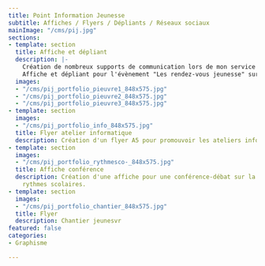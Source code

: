 ```yaml
---
title: Point Information Jeunesse
subtitle: Affiches / Flyers / Dépliants / Réseaux sociaux
mainImage: "/cms/pij.jpg"
sections:
- template: section
  title: Affiche et dépliant
  description: |-
    Création de nombreux supports de communication lors de mon service civique effectué au Point Information Jeunesse de la mairie de St Gilles (35).
    Affiche et dépliant pour l'évènement "Les rendez-vous jeunesse" sur le thème de la gourmandise.
  images:
  - "/cms/pij_portfolio_pieuvre1_848x575.jpg"
  - "/cms/pij_portfolio_pieuvre2_848x575.jpg"
  - "/cms/pij_portfolio_pieuvre3_848x575.jpg"
- template: section
  images:
  - "/cms/pij_portfolio_info_848x575.jpg"
  title: Flyer atelier informatique
  description: Création d'un flyer A5 pour promouvoir les ateliers informatiques.
- template: section
  images:
  - "/cms/pij_portfolio_rythmesco-_848x575.jpg"
  title: Affiche conférence
  description: Création d'une affiche pour une conférence-débat sur la réforme des
    rythmes scolaires.
- template: section
  images:
  - "/cms/pij_portfolio_chantier_848x575.jpg"
  title: Flyer
  description: Chantier jeunesvr
featured: false
categories:
- Graphisme

---
```

